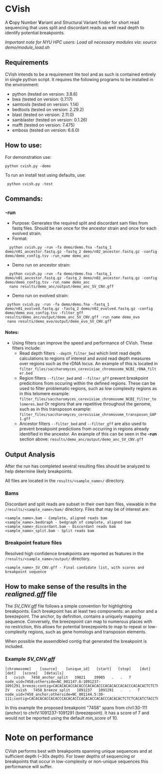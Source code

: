 # CVish
A **C**opy Number **V**ariant and Structural Variant finder for short read sequencing that uses split and discordant reads as well read depth to identify potential breakpoints. 

_Important note for NYU HPC users:
 Load all necessary modules via:
	 source demo/module_load.sh_

## Requirements
CVish intends to be a requirement lite tool and as such is contained entirely in single python script. 
It requires the following programs to be installed in the environment:

* python	(tested on version: 3.8.6)
* bwa		(tested on version: 0.7.17)
* samtools	(tested on version: 1.14)
* bedtools	(tested on version: 2.29.2)
* blast		(tested on version: 2.11.0)
* samblaster	(tested on version: 0.1.26)
* mafft		(tested on version: 7.475)
* emboss	(tested on version: 6.6.0)

## How to use:
 For demonstration use:
  ```
  python cvish.py -demo
  ```
 To run an install test using defaults, use:
 ```
  python cvish.py -test
 ```

## Commands:
 ### -run
 * Purpose: Generates the required split and discordant sam files from fastq files. Should be ran once for the ancestor strain and once for each evolved strain.
  * Format:
 ```
   python cvish.py -run -fa demo/demo.fna -fastq_1 demo/n01_ancestor.fastq.gz -fastq_2 demo/n02_ancestor.fastq.gz -config demo/demo_config.tsv -run_name demo_anc
 ```
 * Demo run on ancestor strain:
 ```
   python cvish.py -run -fa demo/demo.fna -fastq_1 demo/n01_ancestor.fastq.gz -fastq_2 demo/n02_ancestor.fastq.gz -config demo/demo_config.tsv -run_name demo_anc
   nano results/demo_anc/output/demo_anc_SV_CNV.gff
 ```
  * Demo run on evolved strain: 
 ```
  python cvish.py -run -fa demo/demo.fna -fastq_1 demo/n01_evolved.fastq.gz -fastq_2 demo/n02_evolved.fastq.gz -config demo/demo_evo_config.tsv -filter_gff results/demo_anc/output/demo_anc_SV_CNV.gff -run_name demo_evo
  nano results/demo_evo/output/demo_evo_SV_CNV.gff
 ```
 
#### Notes:
* Using filters can improve the speed and performance of CVish. These filters include:
  * Read depth filters ```--depth_filter_bed``` which limit read depth calculations to regions of interest and avoid read depth measures over regions such as the rDNA locus. An example of this is located in ```filter_files/saccharomyces_cerevisiae_chromosome_NCBI_rDNA_filter.bed``` 
  * Region filters ```--filter_bed``` and ```--filter_gff``` prevent breakpoint predicitions from occuring within the defined regions. These can be used to filter problematic regions, such as low complexity regions as in this telomere example:
```filter_files/saccharomyces_cerevisiae_chromosome_NCBI_filter_telomeres.bed```
Or regions that are repetitive throughout the genome, such as in this transposon example:
```filter_files/saccharomyces_cerevisiae_chromosome_transposon_GAP1.gff```
  * Ancestor filters ```--filter_bed``` and ```--filter_gff``` are also used to prevent breakpoint predictions from occurring in regions already identified in the ancestor. An example of this can be seen in the __-run__ section above:
```results/demo_anc/output/demo_anc_SV_CNV.gff```  

## Output Analysis 
After the run has completed several resulting files should be analyzed to help determine likely breakpoints.

All files are located in the ```results/<sample_name>/``` directory.

### Bams 
Discordant and split reads are subset in their own bam files, viewable in the ```/results/<sample_name>/bam/``` directory. Files that may be of interest are:
```
<sample_name>.bam - Complete, aligned reads bam
<sample_name>.bedGraph - bedgraph of complete, aligned bam
<sample_name>_discordant.bam - Discordant reads bam
<sample_name>_split.bam - Split reads bam
```

### Breakpoint feature files
Resolved high confidence breakpoints are reported as features in the ```/results/<sample_name>/output/``` directory. 

```
<sample_name>_SV_CNV.gff - Final candidate list, with scores and breakpoint sequence 
```

## How to make sense of the results in the _realigned.gff_ file
The _SV_CNV.gff_ file follows a simple convention for highlighting breakpoints. Each breakpoint has at least two components: an anchor and a breezepoint. The anchor, by definition, contains a uniquely mapping sequence. Conversely, the breezepoint can map to numerous places with no restriction, this allows for potential breezepoints to map to repeat or low-complexity regions, such as gene homologs and transposon elements.

When possible the assemdbled contig that generated the breakpoint is included.

### Example _SV_CNV.gff_

```
[chromosome]    [source]    [unique_id]   [start]   [stop]    [dot] [dot]   [score]   [details]
I   cvish   7458_anchor_split	39821    39905   .   .   7    node_uid=7458;otherside=NC_001147.6:1091237-1091291_breeze;contig=CACACACACCACACCCACACACCCACACACCACACCCACACACTCTCTCACATCTACCTCTACTCTCGCTGTCAT
IV   cvish   7458_breeze_split   1091237   1091291   .   .   7    node_uid=7458_anchor;otherside=NC_001144.5:30-111;contig=CACACACACCACACCCACACACCCACACACCACACCCACACACTCTCTCACATCTACCTCTACTCTCGCTGTCAT
```
In this example the proposed breakpoint "7458" spans from chrI:30-111 (anchor) to chrIV:1091237-1091291 (breezepoint). It has a score of 7 and would not be reported using the default _min_score_ of 10.

# Note on performance
CVish performs best with breakpoints spanning unique sequences and at sufficient depth (~30x depth). For lower depths of sequencing or breakpoints that occur in low-complexity or non-unique sequences this performance will suffer. 
